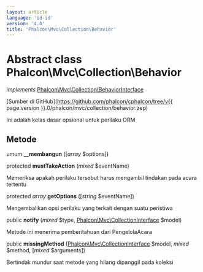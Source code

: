 ```yaml
---
layout: article
language: 'id-id'
version: '4.0'
title: 'Phalcon\Mvc\Collection\Behavior'
---
```

# Abstract class **Phalcon\Mvc\Collection\Behavior**

*implements* [Phalcon\Mvc\Collection\BehaviorInterface](Phalcon_Mvc_Collection_BehaviorInterface)

[Sumber di GitHub](https://github.com/phalcon/cphalcon/tree/v{{ page.version }}.0/phalcon/mvc/collection/behavior.zep)

Ini adalah kelas dasar opsional untuk perilaku ORM

## Metode

umum **__membangun** ([*array* $options])

protected **mustTakeAction** (*mixed* $eventName)

Memeriksa apakah perilaku tersebut harus mengambil tindakan pada acara tertentu

protected *array* **getOptions** ([*string* $eventName])

Mengembalikan opsi perilaku yang terkait dengan suatu peristiwa

public **notify** (*mixed* $type, [Phalcon\Mvc\CollectionInterface](Phalcon_Mvc_CollectionInterface) $model)

Metode ini menerima pemberitahuan dari PengelolaAcara

public **missingMethod** ([Phalcon\Mvc\CollectionInterface](Phalcon_Mvc_CollectionInterface) $model, *mixed* $method, [*mixed* $arguments])

Bertindak mundur saat metode yang hilang dipanggil pada koleksi